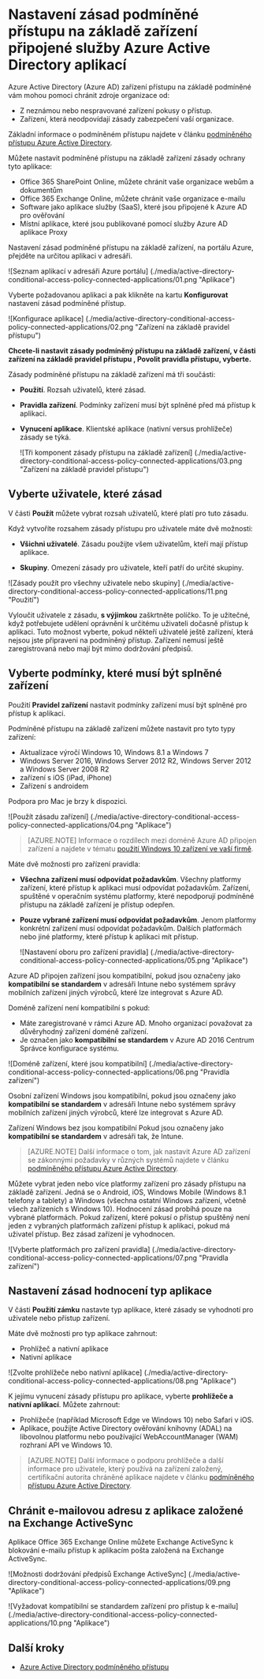 <properties
    pageTitle="Nastavení zásad podmíněné přístupu na základě zařízení připojené služby Azure Active Directory aplikací | Microsoft Azure"
    description="Nastavení zásad podmíněný přístupu zařízení pro Azure AD připojení aplikace."
    services="active-directory"
    documentationCenter=""
    authors="markusvi"
    manager="femila"
    editor=""/>

<tags
    ms.service="active-directory"
    ms.workload="identity"
    ms.tgt_pltfrm="na"
    ms.devlang="na"
    ms.topic="article"
    ms.date="09/14/2016"
    ms.author="markvi"/>


# <a name="set-device-based-conditional-access-policy-for-azure-active-directory-connected-applications"></a>Nastavení zásad podmíněné přístupu na základě zařízení připojené služby Azure Active Directory aplikací


Azure Active Directory (Azure AD) zařízení přístupu na základě podmíněné vám mohou pomoci chránit zdroje organizace od:

- Z neznámou nebo nespravované zařízení pokusy o přístup.
- Zařízení, která neodpovídají zásady zabezpečení vaší organizace.

Základní informace o podmíněném přístupu najdete v článku [podmíněného přístupu Azure Active Directory](active-directory-conditional-access.md).

Můžete nastavit podmíněné přístupu na základě zařízení zásady ochrany tyto aplikace:

- Office 365 SharePoint Online, můžete chránit vaše organizace webům a dokumentům
- Office 365 Exchange Online, můžete chránit vaše organizace e-mailu
- Software jako aplikace služby (SaaS), které jsou připojené k Azure AD pro ověřování
- Místní aplikace, které jsou publikované pomocí služby Azure AD aplikace Proxy

Nastavení zásad podmíněné přístupu na základě zařízení, na portálu Azure, přejděte na určitou aplikaci v adresáři.


  ![Seznam aplikací v adresáři Azure portálu] (./media/active-directory-conditional-access-policy-connected-applications/01.png "Aplikace")


Vyberte požadovanou aplikaci a pak klikněte na kartu **Konfigurovat** nastavení zásad podmíněné přístup.  


  ![Konfigurace aplikace] (./media/active-directory-conditional-access-policy-connected-applications/02.png "Zařízení na základě pravidel přístupu")




**Chcete-li nastavit zásady podmíněný přístupu na základě zařízení, v části **zařízení na základě pravidel přístupu** , **Povolit pravidla přístupu**, vyberte.**

Zásady podmíněné přístupu na základě zařízení má tři součásti:

- **Použití**. Rozsah uživatelů, které zásad.

- **Pravidla zařízení**. Podmínky zařízení musí být splněné před má přístup k aplikaci.

- **Vynucení aplikace**. Klientské aplikace (nativní versus prohlížeče) zásady se týká.

  ![Tři komponent zásady přístupu na základě zařízení] (./media/active-directory-conditional-access-policy-connected-applications/03.png "Zařízení na základě pravidel přístupu")


## <a name="select-the-users-the-policy-applies-to"></a>Vyberte uživatele, které zásad

V části **Použít** můžete vybrat rozsah uživatelů, které platí pro tuto zásadu.

Když vytvoříte rozsahem zásady přístupu pro uživatele máte dvě možnosti:

- **Všichni uživatelé**. Zásadu použijte všem uživatelům, kteří mají přístup aplikace.

- **Skupiny**. Omezení zásady pro uživatele, kteří patří do určité skupiny.

![Zásady použít pro všechny uživatele nebo skupiny] (./media/active-directory-conditional-access-policy-connected-applications/11.png "Použití")


 Vyloučit uživatele z zásadu, **s výjimkou** zaškrtněte políčko. To je užitečné, když potřebujete udělení oprávnění k určitému uživateli dočasně přístup k aplikaci. Tuto možnost vyberte, pokud někteří uživatelé ještě zařízení, která nejsou jste připraveni na podmíněný přístup. Zařízení nemusí ještě zaregistrovaná nebo mají být mimo dodržování předpisů.


## <a name="select-the-conditions-that-devices-must-meet"></a>Vyberte podmínky, které musí být splněné zařízení

Použití **Pravidel zařízení** nastavit podmínky zařízení musí být splněné pro přístup k aplikaci.

Podmíněné přístupu na základě zařízení můžete nastavit pro tyto typy zařízení:

- Aktualizace výročí Windows 10, Windows 8.1 a Windows 7
- Windows Server 2016, Windows Server 2012 R2, Windows Server 2012 a Windows Server 2008 R2
- zařízení s iOS (iPad, iPhone)
- Zařízení s androidem

Podpora pro Mac je brzy k dispozici.

  ![Použít zásadu zařízení] (./media/active-directory-conditional-access-policy-connected-applications/04.png "Aplikace")

 >[AZURE.NOTE] Informace o rozdílech mezi doméně Azure AD připojen zařízení a najdete v tématu [použití Windows 10 zařízení ve vaší firmě](active-directory-azureadjoin-windows10-devices.md).

Máte dvě možnosti pro zařízení pravidla:

- **Všechna zařízení musí odpovídat požadavkům**. Všechny platformy zařízení, které přístup k aplikaci musí odpovídat požadavkům. Zařízení, spuštěné v operačním systému platformy, které nepodporují podmíněné přístupu na základě zařízení je přístup odepřen.

- **Pouze vybrané zařízení musí odpovídat požadavkům**. Jenom platformy konkrétní zařízení musí odpovídat požadavkům. Dalších platformách nebo jiné platformy, které přístup k aplikaci mít přístup.

  ![Nastavení oboru pro zařízení pravidla] (./media/active-directory-conditional-access-policy-connected-applications/05.png "Aplikace")

Azure AD připojen zařízení jsou kompatibilní, pokud jsou označeny jako **kompatibilní se standardem** v adresáři Intune nebo systémem správy mobilních zařízení jiných výrobců, které lze integrovat s Azure AD.

Doméně zařízení není kompatibilní s pokud:

- Máte zaregistrované v rámci Azure AD. Mnoho organizací považovat za důvěryhodný zařízení doméně zařízení.
- Je označen jako **kompatibilní se standardem** v Azure AD 2016 Centrum Správce konfigurace systému.

 ![Doméně zařízení, které jsou kompatibilní] (./media/active-directory-conditional-access-policy-connected-applications/06.png "Pravidla zařízení")

Osobní zařízení Windows jsou kompatibilní, pokud jsou označeny jako **kompatibilní se standardem** v adresáři Intune nebo systémem správy mobilních zařízení jiných výrobců, které lze integrovat s Azure AD.

Zařízení Windows bez jsou kompatibilní Pokud jsou označeny jako **kompatibilní se standardem** v adresáři tak, že Intune.

 >[AZURE.NOTE] Další informace o tom, jak nastavit Azure AD zařízení se zákonnými požadavky v různých systémů najdete v článku [podmíněného přístupu Azure Active Directory](active-directory-conditional-access.md).


Můžete vybrat jeden nebo více platformy zařízení pro zásady přístupu na základě zařízení. Jedná se o Android, iOS, Windows Mobile (Windows 8.1 telefony a tablety) a Windows (všechna ostatní Windows zařízení, včetně všech zařízeních s Windows 10).
Hodnocení zásad probíhá pouze na vybrané platformách. Pokud zařízení, které pokusí o přístup spuštěný není jeden z vybraných platformách zařízení přístup k aplikaci, pokud má uživatel přístup. Bez zásad zařízení je vyhodnocen.

![Vyberte platformách pro zařízení pravidla] (./media/active-directory-conditional-access-policy-connected-applications/07.png "Pravidla zařízení")


## <a name="set-policy-evaluation-for-a-type-of-application"></a>Nastavení zásad hodnocení typ aplikace

V části **Použití zámku** nastavte typ aplikace, které zásady se vyhodnotí pro uživatele nebo přístup zařízení.

Máte dvě možnosti pro typ aplikace zahrnout:

- Prohlížeč a nativní aplikace
- Nativní aplikace

![Zvolte prohlížeče nebo nativní aplikace] (./media/active-directory-conditional-access-policy-connected-applications/08.png "Aplikace")

K jejímu vynucení zásady přístupu pro aplikace, vyberte **prohlížeče a nativní aplikací**. Můžete zahrnout:

- Prohlížeče (například Microsoft Edge ve Windows 10) nebo Safari v iOS.
- Aplikace, použijte Active Directory ověřování knihovny (ADAL) na libovolnou platformu nebo používající WebAccountManager (WAM) rozhraní API ve Windows 10.

>[AZURE.NOTE] Další informace o podporu prohlížeče a další informace pro uživatele, který používá na zařízení založený, certifikační autorita chráněné aplikace najdete v článku [podmíněného přístupu Azure Active Directory](active-directory-conditional-access.md).

## <a name="help-protect-email-access-from-exchange-activesync-based-applications"></a>Chránit e-mailovou adresu z aplikace založené na Exchange ActiveSync

Aplikace Office 365 Exchange Online můžete Exchange ActiveSync k blokování e-mailu přístup k aplikacím pošta založená na Exchange ActiveSync.

![Možnosti dodržování předpisů Exchange ActiveSync] (./media/active-directory-conditional-access-policy-connected-applications/09.png "Aplikace")

![Vyžadovat kompatibilní se standardem zařízení pro přístup k e-mailu] (./media/active-directory-conditional-access-policy-connected-applications/10.png "Aplikace")


## <a name="next-steps"></a>Další kroky

- [Azure Active Directory podmíněného přístupu](active-directory-conditional-access.md)
